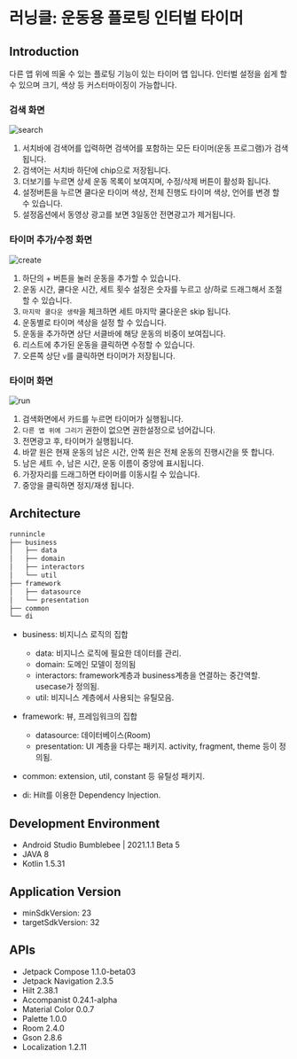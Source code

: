# 러닝클: 운동용 플로팅 인터벌 타이머

## Introduction
다른 앱 위에 띄울 수 있는 플로팅 기능이 있는 타이머 앱 입니다. 인터벌 설정을 쉽게 할 수 있으며 크기, 색상 등 커스터마이징이 가능합니다.

### 검색 화면
![search](https://user-images.githubusercontent.com/53829792/163685994-bafff055-0f1d-4fde-bda8-fee3a8793999.gif)
1. 서치바에 검색어를 입력하면 검색어를 포함하는 모든 타이머(운동 프로그램)가 검색됩니다.
2. 검색어는 서치바 하단에 chip으로 저장됩니다.
3. 더보기를 누르면 상세 운동 목록이 보여지며, 수정/삭제 버튼이 활성화 됩니다.
4. 설정버튼을 누르면 쿨다운 타이머 색상, 전체 진행도 타이머 색상, 언어를 변경 할 수 있습니다.
5. 설정옵션에서 동영상 광고를 보면 3일동안 전면광고가 제거됩니다.

### 타이머 추가/수정 화면
![create](https://user-images.githubusercontent.com/53829792/163685996-6af79241-0c03-4e7e-9353-36e499dd3f33.gif)
1. 하단의 + 버튼을 눌러 운동을 추가할 수 있습니다.
2. 운동 시간, 쿨다운 시간, 세트 횟수 설정은 숫자를 누르고 상/하로 드래그해서 조절 할 수 있습니다.
3. `마지막 쿨다운 생략`을 체크하면 세트 마지막 쿨다운은 skip 됩니다.
4. 운동별로 타이머 색상을 설정 할 수 있습니다.
5. 운동을 추가하면 상단 서클바에 해당 운동의 비중이 보여집니다.
6. 리스트에 추가된 운동을 클릭하면 수정할 수 있습니다.
7. 오른쪽 상단 `v`를 클릭하면 타이머가 저장됩니다.

### 타이머 화면
![run](https://user-images.githubusercontent.com/53829792/163685998-1d43de20-3fe6-499c-a92a-4619948180ee.gif)
1. 검색화면에서 카드를 누르면 타이머가 실행됩니다.
2. `다른 앱 위에 그리기` 권한이 없으면 권한설정으로 넘어갑니다.
3. 전면광고 후, 타이머가 실행됩니다.
4. 바깥 원은 현재 운동의 남은 시간, 안쪽 원은 전체 운동의 진행시간을 뜻 합니다.
5. 남은 세트 수, 남은 시간, 운동 이름이 중앙에 표시됩니다.
6. 가장자리를 드래그하면 타이머를 이동시킬 수 있습니다.
7. 중앙을 클릭하면 정지/재생 됩니다.


## Architecture
```bash
runnincle
├── business
│   ├── data
│   ├── domain
│   ├── interactors
│   └── util
├── framework
│   ├── datasource
│   └── presentation
├── common
└── di
``` 
- business: 비지니스 로직의 집합
    - data: 비지니스 로직에 필요한 데이터를 관리.
    - domain: 도메인 모델이 정의됨
    - interactors: framework계층과 business계층을 연결하는 중간역할. usecase가 정의됨.
    - util: 비지니스 계층에서 사용되는 유틸모음.

- framework: 뷰, 프레임워크의 집합
    - datasource: 데이터베이스(Room)
    - presentation: UI 계층을 다루는 패키지. activity, fragment, theme 등이 정의됨.

- common: extension, util, constant 등 유틸성 패키지.
- di: Hilt를 이용한 Dependency Injection.


## Development Environment
- Android Studio Bumblebee | 2021.1.1 Beta 5
- JAVA 8
- Kotlin 1.5.31


## Application Version
- minSdkVersion: 23
- targetSdkVersion: 32


## APIs
- Jetpack Compose 1.1.0-beta03
- Jetpack Navigation 2.3.5
- Hilt 2.38.1
- Accompanist 0.24.1-alpha
- Material Color 0.0.7
- Palette 1.0.0
- Room 2.4.0
- Gson 2.8.6
- Localization 1.2.11
